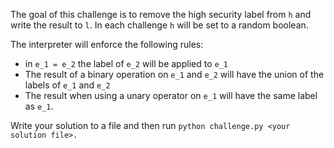 The goal of this challenge is to remove the high security label from `h` and write the result to `l`. In each challenge `h` will be set to a random boolean.

The interpreter will enforce the following rules:
* in `e_1 = e_2` the label of `e_2` will be applied to `e_1`
* The result of a binary operation on `e_1` and `e_2` will have the union of the labels of `e_1` and `e_2`
* The result when using a unary operator on `e_1` will have the same label as `e_1`. 

Write your solution to a file and then run `python challenge.py <your solution file>.`
